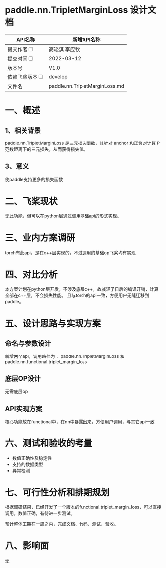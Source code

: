 # paddle.nn.TripletMarginLoss 设计文档


|API名称 | 新增API名称                            | 
|---|------------------------------------|
|提交作者<input type="checkbox" class="rowselector hidden"> | 高崧淇 李应钦                            | 
|提交时间<input type="checkbox" class="rowselector hidden"> | 2022-03-12                         | 
|版本号 | V1.0                               | 
|依赖飞桨版本<input type="checkbox" class="rowselector hidden"> | develop                            | 
|文件名 | paddle.nn.TripletMarginLoss.md<br> | 


# 一、概述
## 1、相关背景
paddle.nn.TripletMarginLoss 是三元损失函数，其针对 anchor 和正负对计算 P 范数距离下的三元损失，从而获得损失值。

## 3、意义
使paddle支持更多的损失函数

# 二、飞桨现状
无此功能，但可以在python层通过调用基础api的形式实现。

# 三、业内方案调研
torch有此api，是在c++层实现的，不过调用的基础op飞桨均有实现

# 四、对比分析
本方案计划在python层开发，不涉及底层c++，故减轻了日后的编译开销，计算全部在c++层，不会损失性能。
且与torch的api一致，方便用户无缝迁移到paddle。

# 五、设计思路与实现方案

## 命名与参数设计
新增两个api，调用路径为：
paddle.nn.TripletMarginLoss
和
paddle.nn.functional.triplet_margin_loss

[//]: # (参考：[飞桨API 设计及命名规范]&#40;https://www.paddlepaddle.org.cn/documentation/docs/zh/develop/dev_guides/api_contributing_guides/api_design_guidelines_standard_cn.html&#41;)
## 底层OP设计
无需底层op
## API实现方案
核心功能放在functional中，在nn中暴露出来，方便用户调用，与其它api一致

# 六、测试和验收的考量
- 数值正确性及稳定性
- 支持的数据类型
- 异常检测

[//]: # (参考：[新增API 测试及验收规范]&#40;https://www.paddlepaddle.org.cn/documentation/docs/zh/develop/dev_guides/api_contributing_guides/api_accpetance_criteria_cn.html&#41;)

# 七、可行性分析和排期规划
根据调研结果，已经开发了一个版本的functional.triplet_margin_loss，可以直接调用，数值正确，有待进一步测试。

预计整体工期在一周之内，完成文档、代码、测试、验收。

# 八、影响面
无

[//]: # (# 名词解释)

[//]: # (# 附件及参考资料)
